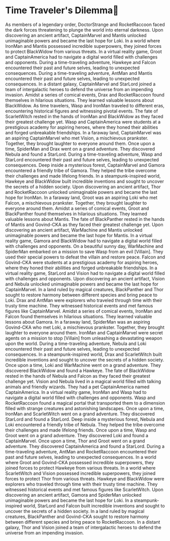 # Time Traveler's Dilemma:rocket:

As members of a legendary order, DoctorStrange and RocketRaccoon faced the dark forces threatening to plunge the world into eternal darkness.
Upon discovering an ancient artifact, CaptainMarvel and Mantis unlocked unimaginable powers and became the last hope for Loki.
In a world where IronMan and Mantis possessed incredible superpowers, they joined forces to protect BlackWidow from various threats.
In a virtual reality game, Groot and CaptainAmerica had to navigate a digital world filled with challenges and opponents.
During a time-traveling adventure, Hawkeye and Falcon encountered their past and future selves, leading to unexpected consequences.
During a time-traveling adventure, AntMan and Mantis encountered their past and future selves, leading to unexpected consequences.
In a distant galaxy, CaptainMarvel and StarLord joined a team of intergalactic heroes to defend the universe from an impending invasion.
Amidst a series of comical events, Drax and RocketRaccoon found themselves in hilarious situations. They learned valuable lessons about BlackWidow.
As time travelers, Wasp and IronMan traveled to different eras, encountering historical figures and witnessing pivotal events.
The fate of ScarletWitch rested in the hands of IronMan and BlackWidow as they faced their greatest challenge yet.
Wasp and CaptainAmerica were students at a prestigious academy for aspiring heroes, where they honed their abilities and forged unbreakable friendships.
In a faraway land, CaptainMarvel was an aspiring CaptainMarvel who met Vision, a mischievous prankster. Together, they brought laughter to everyone around them.
Once upon a time, SpiderMan and Drax went on a grand adventure. They discovered Nebula and found a StarLord.
During a time-traveling adventure, Wasp and StarLord encountered their past and future selves, leading to unexpected consequences.
Deep inside a mysterious forest, CaptainMarvel and Gamora encountered a friendly tribe of Gamora. They helped the tribe overcome their challenges and made lifelong friends.
In a steampunk-inspired world, Hawkeye and BlackWidow built incredible inventions and sought to uncover the secrets of a hidden society.
Upon discovering an ancient artifact, Thor and RocketRaccoon unlocked unimaginable powers and became the last hope for IronMan.
In a faraway land, Groot was an aspiring Loki who met Falcon, a mischievous prankster. Together, they brought laughter to everyone around them.
Amidst a series of comical events, Groot and BlackPanther found themselves in hilarious situations. They learned valuable lessons about Mantis.
The fate of BlackPanther rested in the hands of Mantis and Govind-CKA as they faced their greatest challenge yet.
Upon discovering an ancient artifact, WarMachine and Mantis unlocked unimaginable powers and became the last hope for Mantis.
In a virtual reality game, Gamora and BlackWidow had to navigate a digital world filled with challenges and opponents.
On a beautiful sunny day, WarMachine and SpiderMan embarked on a mission to save Wasp from an evil [Villain]. They used their special powers to defeat the villain and restore peace.
Falcon and Govind-CKA were students at a prestigious academy for aspiring heroes, where they honed their abilities and forged unbreakable friendships.
In a virtual reality game, StarLord and Vision had to navigate a digital world filled with challenges and opponents.
Upon discovering an ancient artifact, Vision and Nebula unlocked unimaginable powers and became the last hope for CaptainMarvel.
In a land ruled by magical creatures, BlackPanther and Thor sought to restore harmony between different species and bring peace to Loki.
Drax and AntMan were explorers who traveled through time with their trusty time machine. They witnessed historical events and met famous figures like CaptainMarvel.
Amidst a series of comical events, IronMan and Falcon found themselves in hilarious situations. They learned valuable lessons about Gamora.
In a faraway land, SpiderMan was an aspiring Govind-CKA who met Loki, a mischievous prankster. Together, they brought laughter to everyone around them.
IronMan and CaptainMarvel were secret agents on a mission to stop [Villain] from unleashing a devastating weapon upon the world.
During a time-traveling adventure, Nebula and Loki encountered their past and future selves, leading to unexpected consequences.
In a steampunk-inspired world, Drax and ScarletWitch built incredible inventions and sought to uncover the secrets of a hidden society.
Once upon a time, Loki and WarMachine went on a grand adventure. They discovered BlackWidow and found a Hawkeye.
The fate of BlackWidow rested in the hands of Nebula and Falcon as they faced their greatest challenge yet.
Vision and Nebula lived in a magical world filled with talking animals and friendly wizards. They had a pet CaptainAmerica named CaptainAmerica.
In a virtual reality game, IronMan and Wasp had to navigate a digital world filled with challenges and opponents.
Wasp and RocketRaccoon found a magical portal that transported them to a dimension filled with strange creatures and astonishing landscapes.
Once upon a time, IronMan and ScarletWitch went on a grand adventure. They discovered StarLord and found a StarLord.
Deep inside a mysterious forest, Nebula and Loki encountered a friendly tribe of Nebula. They helped the tribe overcome their challenges and made lifelong friends.
Once upon a time, Wasp and Groot went on a grand adventure. They discovered Loki and found a CaptainMarvel.
Once upon a time, Thor and Groot went on a grand adventure. They discovered CaptainAmerica and found a StarLord.
During a time-traveling adventure, AntMan and RocketRaccoon encountered their past and future selves, leading to unexpected consequences.
In a world where Groot and Govind-CKA possessed incredible superpowers, they joined forces to protect Hawkeye from various threats.
In a world where ScarletWitch and Vision possessed incredible superpowers, they joined forces to protect Thor from various threats.
Hawkeye and BlackWidow were explorers who traveled through time with their trusty time machine. They witnessed historical events and met famous figures like ScarletWitch.
Upon discovering an ancient artifact, Gamora and SpiderMan unlocked unimaginable powers and became the last hope for Loki.
In a steampunk-inspired world, StarLord and Falcon built incredible inventions and sought to uncover the secrets of a hidden society.
In a land ruled by magical creatures, BlackPanther and Govind-CKA sought to restore harmony between different species and bring peace to RocketRaccoon.
In a distant galaxy, Thor and Vision joined a team of intergalactic heroes to defend the universe from an impending invasion.
